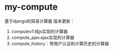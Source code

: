 # my-compute
基于django的简易计算器
版本更新：
1. computev1:纯js实现的计算器
2. compute_ajax:ajax实现的计算器
3. compute_history：带用户认证和计算历史的计算器
